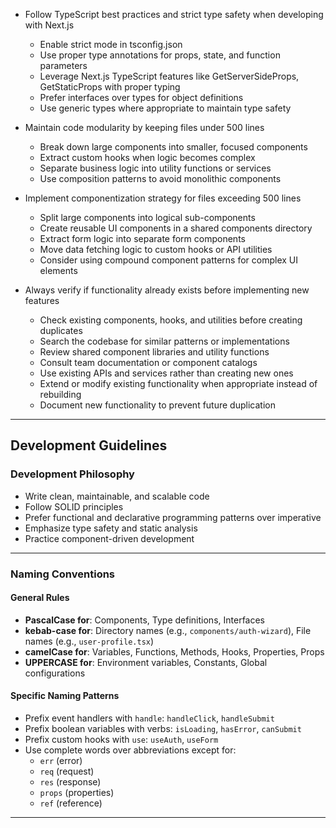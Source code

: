 <!------------------------------------------------------------------------------------
   Add Rules to this file or a short description and have Kiro refine them for you:   
-------------------------------------------------------------------------------------> 
- Follow TypeScript best practices and strict type safety when developing with Next.js
  - Enable strict mode in tsconfig.json
  - Use proper type annotations for props, state, and function parameters
  - Leverage Next.js TypeScript features like GetServerSideProps, GetStaticProps with proper typing
  - Prefer interfaces over types for object definitions
  - Use generic types where appropriate to maintain type safety

- Maintain code modularity by keeping files under 500 lines
  - Break down large components into smaller, focused components
  - Extract custom hooks when logic becomes complex
  - Separate business logic into utility functions or services
  - Use composition patterns to avoid monolithic components

- Implement componentization strategy for files exceeding 500 lines
  - Split large components into logical sub-components
  - Create reusable UI components in a shared components directory
  - Extract form logic into separate form components
  - Move data fetching logic to custom hooks or API utilities
  - Consider using compound component patterns for complex UI elements

- Always verify if functionality already exists before implementing new features
  - Check existing components, hooks, and utilities before creating duplicates
  - Search the codebase for similar patterns or implementations
  - Review shared component libraries and utility functions
  - Consult team documentation or component catalogs
  - Use existing APIs and services rather than creating new ones
  - Extend or modify existing functionality when appropriate instead of rebuilding
  - Document new functionality to prevent future duplication

-----

## Development Guidelines

### Development Philosophy

  - Write clean, maintainable, and scalable code
  - Follow SOLID principles
  - Prefer functional and declarative programming patterns over imperative
  - Emphasize type safety and static analysis
  - Practice component-driven development

-----

### Naming Conventions

#### General Rules

  - **PascalCase for**: Components, Type definitions, Interfaces
  - **kebab-case for**: Directory names (e.g., `components/auth-wizard`), File names (e.g., `user-profile.tsx`)
  - **camelCase for**: Variables, Functions, Methods, Hooks, Properties, Props
  - **UPPERCASE for**: Environment variables, Constants, Global configurations

#### Specific Naming Patterns

  - Prefix event handlers with `handle`: `handleClick`, `handleSubmit`
  - Prefix boolean variables with verbs: `isLoading`, `hasError`, `canSubmit`
  - Prefix custom hooks with `use`: `useAuth`, `useForm`
  - Use complete words over abbreviations except for:
      - `err` (error)
      - `req` (request)
      - `res` (response)
      - `props` (properties)
      - `ref` (reference)

-----